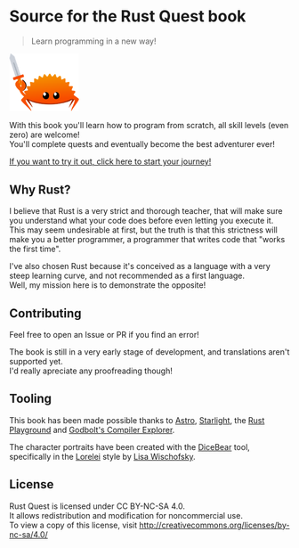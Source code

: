 # Source for the Rust Quest book

> Learn programming in a new way!

<a href="https://lyonsyonii.github.io/rust-quest/en/first-steps/1-introduction"><img src="frontend/src/assets/ferris.svg" width="125"></a>

With this book you'll learn how to program from scratch, all skill levels (even zero) are welcome!  
You'll complete quests and eventually become the best adventurer ever!

[If you want to try it out, click here to start your journey!](https://lyonsyonii.github.io/rust-quest/en/first-steps/1-introduction)

## Why Rust?

I believe that Rust is a very strict and thorough teacher, that will make sure you understand what your code does before even letting you execute it.  
This may seem undesirable at first, but the truth is that this strictness will make you a better programmer, a programmer that writes code that "works the first time".

I've also chosen Rust because it's conceived as a language with a very steep learning curve, and not recommended as a first language.  
Well, my mission here is to demonstrate the opposite!

## Contributing

Feel free to open an Issue or PR if you find an error!  

The book is still in a very early stage of development, and translations aren't supported yet.    
I'd really apreciate any proofreading though!

## Tooling

This book has been made possible thanks to [Astro](https://astro.build/), [Starlight](https://starlight.astro.build/), the [Rust Playground](https://play.rust-lang.org/) and [Godbolt's Compiler Explorer](https://godbolt.org/).

The character portraits have been created with the [DiceBear](https://editor.dicebear.com/) tool, specifically in the [Lorelei](https://www.figma.com/community/file/1198749693280469639/lorelei-dicebear) style by [Lisa Wischofsky](https://www.instagram.com/lischi_art/).

## License

Rust Quest is licensed under CC BY-NC-SA 4.0.  
It allows redistribution and modification for noncommercial use.  
To view a copy of this license, visit http://creativecommons.org/licenses/by-nc-sa/4.0/
